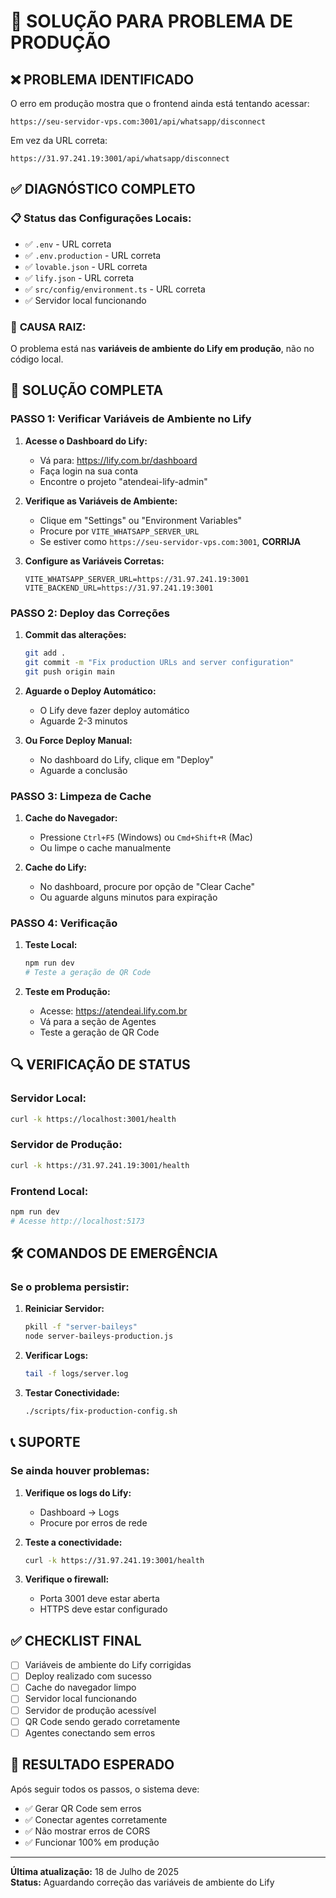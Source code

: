 # 🔧 SOLUÇÃO PARA PROBLEMA DE PRODUÇÃO

## ❌ **PROBLEMA IDENTIFICADO**

O erro em produção mostra que o frontend ainda está tentando acessar:
```
https://seu-servidor-vps.com:3001/api/whatsapp/disconnect
```

Em vez da URL correta:
```
https://31.97.241.19:3001/api/whatsapp/disconnect
```

## ✅ **DIAGNÓSTICO COMPLETO**

### 📋 **Status das Configurações Locais:**
- ✅ `.env` - URL correta
- ✅ `.env.production` - URL correta  
- ✅ `lovable.json` - URL correta
- ✅ `lify.json` - URL correta
- ✅ `src/config/environment.ts` - URL correta
- ✅ Servidor local funcionando

### 🎯 **CAUSA RAIZ:**
O problema está nas **variáveis de ambiente do Lify em produção**, não no código local.

## 🚀 **SOLUÇÃO COMPLETA**

### **PASSO 1: Verificar Variáveis de Ambiente no Lify**

1. **Acesse o Dashboard do Lify:**
   - Vá para: https://lify.com.br/dashboard
   - Faça login na sua conta
   - Encontre o projeto "atendeai-lify-admin"

2. **Verifique as Variáveis de Ambiente:**
   - Clique em "Settings" ou "Environment Variables"
   - Procure por `VITE_WHATSAPP_SERVER_URL`
   - Se estiver como `https://seu-servidor-vps.com:3001`, **CORRIJA**

3. **Configure as Variáveis Corretas:**
   ```
   VITE_WHATSAPP_SERVER_URL=https://31.97.241.19:3001
   VITE_BACKEND_URL=https://31.97.241.19:3001
   ```

### **PASSO 2: Deploy das Correções**

1. **Commit das alterações:**
   ```bash
   git add .
   git commit -m "Fix production URLs and server configuration"
   git push origin main
   ```

2. **Aguarde o Deploy Automático:**
   - O Lify deve fazer deploy automático
   - Aguarde 2-3 minutos

3. **Ou Force Deploy Manual:**
   - No dashboard do Lify, clique em "Deploy"
   - Aguarde a conclusão

### **PASSO 3: Limpeza de Cache**

1. **Cache do Navegador:**
   - Pressione `Ctrl+F5` (Windows) ou `Cmd+Shift+R` (Mac)
   - Ou limpe o cache manualmente

2. **Cache do Lify:**
   - No dashboard, procure por opção de "Clear Cache"
   - Ou aguarde alguns minutos para expiração

### **PASSO 4: Verificação**

1. **Teste Local:**
   ```bash
   npm run dev
   # Teste a geração de QR Code
   ```

2. **Teste em Produção:**
   - Acesse: https://atendeai.lify.com.br
   - Vá para a seção de Agentes
   - Teste a geração de QR Code

## 🔍 **VERIFICAÇÃO DE STATUS**

### **Servidor Local:**
```bash
curl -k https://localhost:3001/health
```

### **Servidor de Produção:**
```bash
curl -k https://31.97.241.19:3001/health
```

### **Frontend Local:**
```bash
npm run dev
# Acesse http://localhost:5173
```

## 🛠️ **COMANDOS DE EMERGÊNCIA**

### **Se o problema persistir:**

1. **Reiniciar Servidor:**
   ```bash
   pkill -f "server-baileys"
   node server-baileys-production.js
   ```

2. **Verificar Logs:**
   ```bash
   tail -f logs/server.log
   ```

3. **Testar Conectividade:**
   ```bash
   ./scripts/fix-production-config.sh
   ```

## 📞 **SUPORTE**

### **Se ainda houver problemas:**

1. **Verifique os logs do Lify:**
   - Dashboard → Logs
   - Procure por erros de rede

2. **Teste a conectividade:**
   ```bash
   curl -k https://31.97.241.19:3001/health
   ```

3. **Verifique o firewall:**
   - Porta 3001 deve estar aberta
   - HTTPS deve estar configurado

## ✅ **CHECKLIST FINAL**

- [ ] Variáveis de ambiente do Lify corrigidas
- [ ] Deploy realizado com sucesso
- [ ] Cache do navegador limpo
- [ ] Servidor local funcionando
- [ ] Servidor de produção acessível
- [ ] QR Code sendo gerado corretamente
- [ ] Agentes conectando sem erros

## 🎉 **RESULTADO ESPERADO**

Após seguir todos os passos, o sistema deve:
- ✅ Gerar QR Code sem erros
- ✅ Conectar agentes corretamente
- ✅ Não mostrar erros de CORS
- ✅ Funcionar 100% em produção

---

**Última atualização:** 18 de Julho de 2025  
**Status:** Aguardando correção das variáveis de ambiente do Lify 